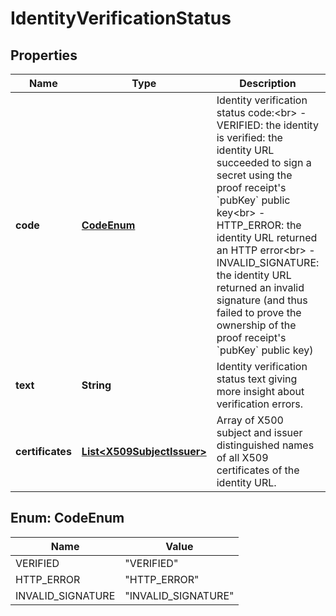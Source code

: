 
# IdentityVerificationStatus

## Properties
Name | Type | Description | Notes
------------ | ------------- | ------------- | -------------
**code** | [**CodeEnum**](#CodeEnum) | Identity verification status code:&lt;br&gt; - VERIFIED: the identity is verified: the identity URL succeeded to sign a secret using the proof receipt&#39;s &#x60;pubKey&#x60; public key&lt;br&gt; - HTTP_ERROR: the identity URL returned an HTTP error&lt;br&gt; - INVALID_SIGNATURE: the identity URL returned an invalid signature (and thus failed to prove the ownership of the proof receipt&#39;s &#x60;pubKey&#x60; public key)  |  [optional]
**text** | **String** | Identity verification status text giving more insight about verification errors. |  [optional]
**certificates** | [**List&lt;X509SubjectIssuer&gt;**](X509SubjectIssuer.md) | Array of X500 subject and issuer distinguished names of all X509 certificates of the identity URL. |  [optional]


<a name="CodeEnum"></a>
## Enum: CodeEnum
Name | Value
---- | -----
VERIFIED | &quot;VERIFIED&quot;
HTTP_ERROR | &quot;HTTP_ERROR&quot;
INVALID_SIGNATURE | &quot;INVALID_SIGNATURE&quot;



